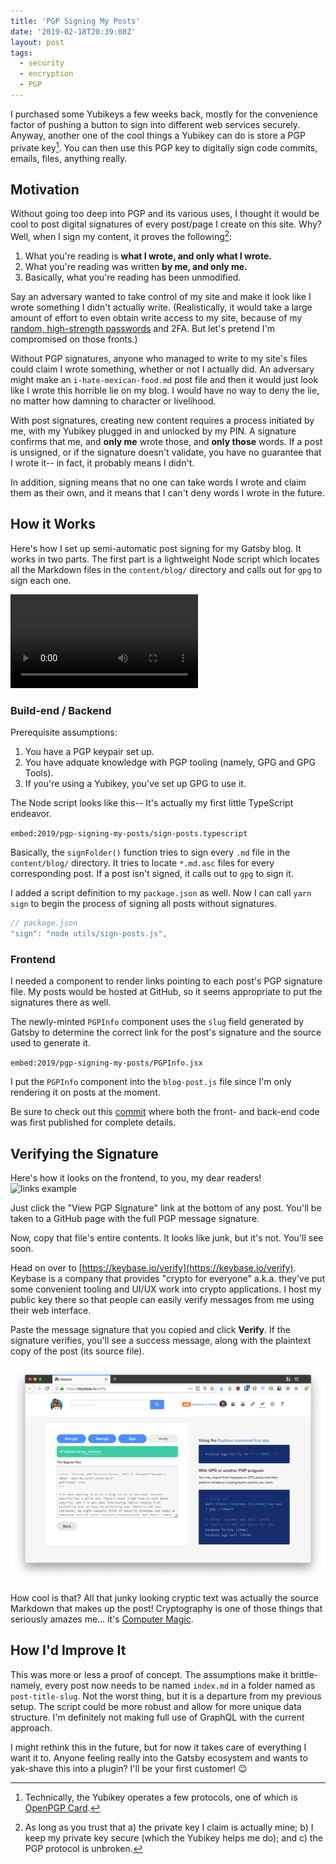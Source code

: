 ```yaml
---
title: 'PGP Signing My Posts'
date: '2019-02-18T20:39:08Z'
layout: post
tags:
  - security
  - encryption
  - PGP
---
```


I purchased some Yubikeys a few weeks back, mostly for the convenience factor of
pushing a button to sign into different web services securely. Anyway, another
one of the cool things a Yubikey can do is store a PGP private key[^1]. You can
then use this PGP key to digitally sign code commits, emails, files, anything
really.

## Motivation

Without going too deep into PGP and its various uses, I thought it would be cool
to post digital signatures of every post/page I create on this site. Why? Well,
when I sign my content, it proves the following[^2]:

1. What you're reading is **what I wrote, and only what I wrote.**
2. What you're reading was written **by me, and only me.**
3. Basically, what you're reading has been unmodified.

Say an adversary wanted to take control of my site and make it look like I wrote
something I didn't actually write. (Realistically, it would take a large amount
of effort to even obtain write access to my site, because of my [random,
high-strength
passwords](../privacy-and-security-series-part-i-password-managers/) and 2FA.
But let's pretend I'm compromised on those fronts.)

Without PGP signatures, anyone who managed to write to my site's files could
claim I wrote something, whether or not I actually did. An adversary might make
an `i-hate-mexican-food.md` post file and then it would just look like I wrote
this horrible lie on my blog. I would have no way to deny the lie, no matter how
damning to character or livelihood.

With post signatures, creating new content requires a process initiated by me,
with my Yubikey plugged in and unlocked by my PIN. A signature confirms that me,
and **only me** wrote those, and **only those** words. If a post is unsigned, or
if the signature doesn't validate, you have no guarantee that I wrote it-- in
fact, it probably means I didn't.

In addition, signing means that no one can take words I wrote and claim them as
their own, and it means that I can't deny words I wrote in the future.

[^1]: Technically, the Yubikey operates a few protocols, one of which is [OpenPGP Card](https://openpgpcard.org/).
[^2]: As long as you trust that a) the private key I claim is actually mine; b) I keep my private key secure (which the Yubikey helps me do); and c) the PGP protocol is unbroken.

## How it Works

Here's how I set up semi-automatic post signing for my Gatsby blog. It works in
two parts. The first part is a lightweight Node script which locates all the
Markdown files in the `content/blog/` directory and calls out for `gpg` to sign
each one.

<video controls alt="screencast">
  <source src="signing.mp4" type="video/mp4">
</video>

### Build-end / Backend

Prerequisite assumptions:

1. You have a PGP keypair set up.
2. You have adquate knowledge with PGP tooling (namely, GPG and GPG Tools).
3. If you're using a Yubikey, you've set up GPG to use it.

The Node script looks like this-- It's actually my first little TypeScript
endeavor.

`embed:2019/pgp-signing-my-posts/sign-posts.typescript`

Basically, the `signFolder()` function tries to sign every `.md` file in the
`content/blog/` directory. It tries to locate `*.md.asc` files for every
corresponding post. If a post isn't signed, it calls out to `gpg` to sign it.

I added a script definition to my `package.json` as well. Now I can call `yarn sign` to begin the process of signing all posts without signatures.

```js
// package.json
"sign": "node utils/sign-posts.js",
```

### Frontend

I needed a component to render links pointing to each post's PGP signature file.
My posts would be hosted at GitHub, so it seems appropriate to put the
signatures there as well.

The newly-minted `PGPInfo` component uses the `slug` field generated by Gatsby
to determine the correct link for the post's signature and the source used to
generate it.

`embed:2019/pgp-signing-my-posts/PGPInfo.jsx`

I put the `PGPInfo` component into the `blog-post.js` file since I'm only
rendering it on posts at the moment.

Be sure to check out this
[commit](https://github.com/jay-hankins/jayhankins.me/commit/a089e38dd2379b05b3b6fc6cbab9b399f9d25ff7)
where both the front- and back-end code was first published for complete
details.

## Verifying the Signature

Here's how it looks on the frontend, to you, my dear readers! ![links
example](links.jpg)

Just click the "View PGP Signature" link at the bottom of any post. You'll be
taken to a GitHub page with the full PGP message signature.

Now, copy that file's entire contents. It looks like junk, but it's not. You'll
see soon.

Head on over to [https://keybase.io/verify](https://keybase.io/verify). Keybase
is a company that provides "crypto for everyone" a.k.a. they've put some
convenient tooling and UI/UX work into crypto applications. I host my public key
there so that people can easily verify messages from me using their web
interface.

Paste the message signature that you copied and click **Verify**. If the
signature verifies, you'll see a success message, along with the plaintext copy
of the post (its source file).

![Keybase screenshot](keybase-verify.png)

How cool is that? All that junky looking cryptic text was actually the source
Markdown that makes up the post! Cryptography is one of those things that
seriously amazes me… it's [Computer
Magic](https://www.youtube.com/watch?v=CEyyM3KpVlw).

## How I'd Improve It

This was more or less a proof of concept. The assumptions make it brittle-
namely, every post now needs to be named `index.md` in a folder named as
`post-title-slug`. Not the worst thing, but it is a departure from my previous
setup. The script could be more robust and allow for more unique data structure.
I'm definitely not making full use of GraphQL with the current approach.

I might rethink this in the future, but for now it takes care of everything I
want it to. Anyone feeling really into the Gatsby ecosystem and wants to
yak-shave this into a plugin? I'll be your first customer! 😉
